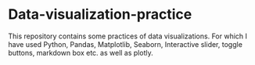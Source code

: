 # Data-visualization-practice
This repository contains some practices of data visualizations. For which I have used Python, Pandas, Matplotlib, Seaborn, Interactive slider, toggle buttons, markdown box etc. as well as plotly.
